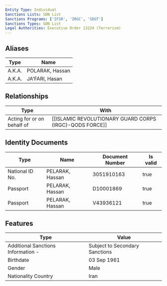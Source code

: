 ```yaml
---
Entity Type: Individual
Sanctions Lists: SDN List
Sanctions Programs: ['IFSR', 'IRGC', 'SDGT']
Sanctions Types: SDN List
Legal Authorities: Executive Order 13224 (Terrorism)
---
```


## Aliases
| Type  | Name      | 
|-------|-----------|
| A.K.A. | POLARAK, Hassan |
| A.K.A. | JA'FARI, Hasan |

## Relationships
| Type  | With      | 
|-------|-----------|
| Acting for or on behalf of | [[ISLAMIC REVOLUTIONARY GUARD CORPS (IRGC)-QODS FORCE]] |

## Identity Documents
| Type  | Name      | Document Number | Is valid |
|-------|-----------|-----------------|----------|
| National ID No. | PELARAK, Hassan | 3051910163 | true |
| Passport | PELARAK, Hassan | D10001869 | true |
| Passport | PELARAK, Hassan | V43936121 | true |

## Features
| Type  | Value      |
|-------|------------|
| Additional Sanctions Information - | Subject to Secondary Sanctions |
| Birthdate | 03 Sep 1961 |
| Gender | Male |
| Nationality Country | Iran |
